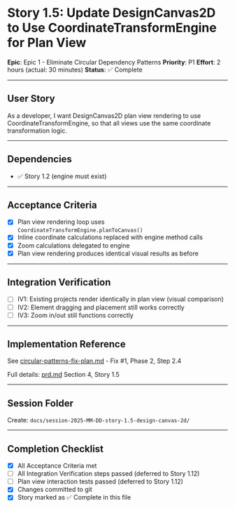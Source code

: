 # Story 1.5: Update DesignCanvas2D to Use CoordinateTransformEngine for Plan View

**Epic**: Epic 1 - Eliminate Circular Dependency Patterns
**Priority**: P1
**Effort**: 2 hours (actual: 30 minutes)
**Status**: ✅ Complete

---

## User Story

As a developer,
I want DesignCanvas2D plan view rendering to use CoordinateTransformEngine,
so that all views use the same coordinate transformation logic.

---

## Dependencies

- ✅ Story 1.2 (engine must exist)

---

## Acceptance Criteria

- [x] Plan view rendering loop uses `CoordinateTransformEngine.planToCanvas()`
- [x] Inline coordinate calculations replaced with engine method calls
- [x] Zoom calculations delegated to engine
- [x] Plan view rendering produces identical visual results as before

---

## Integration Verification

- [ ] IV1: Existing projects render identically in plan view (visual comparison)
- [ ] IV2: Element dragging and placement still works correctly
- [ ] IV3: Zoom in/out still functions correctly

---

## Implementation Reference

See [circular-patterns-fix-plan.md](../circular-patterns-fix-plan.md) - Fix #1, Phase 2, Step 2.4

Full details: [prd.md](../prd.md) Section 4, Story 1.5

---

## Session Folder

Create: `docs/session-2025-MM-DD-story-1.5-design-canvas-2d/`

---

## Completion Checklist

- [x] All Acceptance Criteria met
- [ ] All Integration Verification steps passed (deferred to Story 1.12)
- [ ] Plan view interaction tests passed (deferred to Story 1.12)
- [x] Changes committed to git
- [x] Story marked as ✅ Complete in this file
